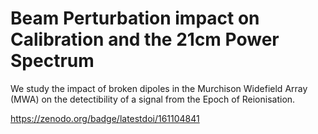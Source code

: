 # Beam Perturbation impact on Calibration and the 21cm Power Spectrum

We study the impact of broken dipoles in the Murchison Widefield Array (MWA) on the detectibility of a signal from the Epoch of Reionisation.

https://zenodo.org/badge/latestdoi/161104841
